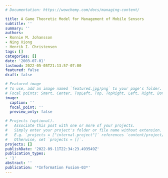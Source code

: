 ```yaml
---
# Documentation: https://wowchemy.com/docs/managing-content/

title: A Game Theoretic Model for Management of Mobile Sensors
subtitle: ''
summary: ''
authors:
- Ronnie M. Johansson
- Ning Xiong
- Henrik I. Christensen
tags: []
categories: []
date: '2003-07-01'
lastmod: 2022-05-05T21:13:57-07:00
featured: false
draft: false

# Featured image
# To use, add an image named `featured.jpg/png` to your page's folder.
# Focal points: Smart, Center, TopLeft, Top, TopRight, Left, Right, BottomLeft, Bottom, BottomRight.
image:
  caption: ''
  focal_point: ''
  preview_only: false

# Projects (optional).
#   Associate this post with one or more of your projects.
#   Simply enter your project's folder or file name without extension.
#   E.g. `projects = ["internal-project"]` references `content/project/deep-learning/index.md`.
#   Otherwise, set `projects = []`.
projects: []
publishDate: '2022-09-11T22:34:23.493549Z'
publication_types:
- '1'
abstract: ''
publication: '*Information Fusion-03*'
---
```

